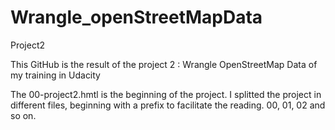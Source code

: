 # Wrangle_openStreetMapData
Project2

This GitHub is the result of the project 2 : Wrangle OpenStreetMap Data of my training in Udacity

The 00-project2.hmtl is the beginning of the project.
I splitted the project in different files, beginning with a prefix to facilitate the reading. 00, 01, 02 and so on.
